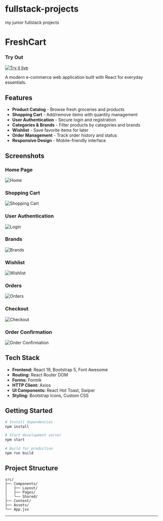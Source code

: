 # fullstack-projects
my junior fullstack projects
# FreshCart 
### Try Out
<a href="https://marslinoed.github.io/fullstack-projects/React_Projects/01_freshcart/build" target="_blank">
  <img src="../../assets/icons/try-it-out.svg" alt="Try it live"> 
</a>

A modern e-commerce web application built with React for everyday essentials.

## Features

- **Product Catalog** - Browse fresh groceries and products
- **Shopping Cart** - Add/remove items with quantity management
- **User Authentication** - Secure login and registration
- **Categories & Brands** - Filter products by categories and brands
- **Wishlist** - Save favorite items for later
- **Order Management** - Track order history and status
- **Responsive Design** - Mobile-friendly interface

## Screenshots

### Home Page
![Home](Screenshots/Home.png)

### Shopping Cart
![Shopping Cart](Screenshots/Cart.png)

### User Authentication
![Login](Screenshots/Auth.png)

### Brands
![Brands](Screenshots/Brands.png)

### Wishlist
![Wishlist](Screenshots/Wishlist.png)

### Orders
![Orders](Screenshots/Orders.png)

### Checkout
![Checkout](Screenshots/Checkout.png)

### Order Confirmation
![Order Confirmation](Screenshots/Navbar.png)

## Tech Stack

- **Frontend:** React 19, Bootstrap 5, Font Awesome
- **Routing:** React Router DOM
- **Forms:** Formik
- **HTTP Client:** Axios
- **UI Components:** React Hot Toast, Swiper
- **Styling:** Bootstrap Icons, Custom CSS

## Getting Started

```bash
# Install dependencies
npm install

# Start development server
npm start

# Build for production
npm run build
```

## Project Structure

```
src/
├── Components/
│   ├── Layout/
│   ├── Pages/
│   └── Shared/
├── Context/
├── Assets/
└── App.jsx
```

---
